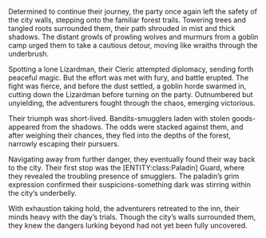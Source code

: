 <p>Determined to continue their journey, the party once again left the safety of the city walls, stepping onto the familiar forest trails. Towering trees and tangled roots surrounded them, their path shrouded in mist and thick shadows. The distant growls of prowling wolves and murmurs from a goblin camp urged them to take a cautious detour, moving like wraiths through the underbrush.</p>

<p>Spotting a lone Lizardman, their Cleric attempted diplomacy, sending forth peaceful magic. But the effort was met with fury, and battle erupted. The fight was fierce, and before the dust settled, a goblin horde swarmed in, cutting down the Lizardman before turning on the party. Outnumbered but unyielding, the adventurers fought through the chaos, emerging victorious.</p>

<p>Their triumph was short-lived. Bandits-smugglers laden with stolen goods-appeared from the shadows. The odds were stacked against them, and after weighing their chances, they fled into the depths of the forest, narrowly escaping their pursuers.</p>

<p>Navigating away from further danger, they eventually found their way back to the city. Their first stop was the [ENTITY:class:Paladin] Guard, where they revealed the troubling presence of smugglers. The paladin’s grim expression confirmed their suspicions-something dark was stirring within the city’s underbelly.</p>

<p>With exhaustion taking hold, the adventurers retreated to the inn, their minds heavy with the day’s trials. Though the city’s walls surrounded them, they knew the dangers lurking beyond had not yet been fully uncovered.</p>

